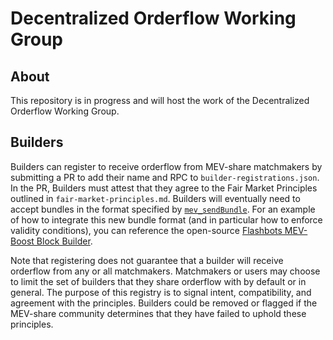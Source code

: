 # Decentralized Orderflow Working Group

## About

This repository is in progress and will host the work of the Decentralized Orderflow Working Group.

## Builders

Builders can register to receive orderflow from MEV-share matchmakers by submitting a PR to add their name and RPC to `builder-registrations.json`. In the PR, Builders must attest that they agree to the Fair Market Principles outlined in `fair-market-principles.md`. Builders will eventually need to accept bundles in the format specified by [`mev_sendBundle`](https://github.com/flashbots/mev-share/tree/main/specs/mev_sendBundle.md). For an example of how to integrate this new bundle format (and in particular how to enforce validity conditions), you can reference the open-source [Flashbots MEV-Boost Block Builder](https://github.com/flashbots/builder/tree/mev-share).

Note that registering does not guarantee that a builder will receive orderflow from any or all matchmakers. Matchmakers or users may choose to limit the set of builders that they share orderflow with by default or in general. The purpose of this registry is to signal intent, compatibility, and agreement with the principles. Builders could be removed or flagged if the MEV-share community determines that they have failed to uphold these principles.
